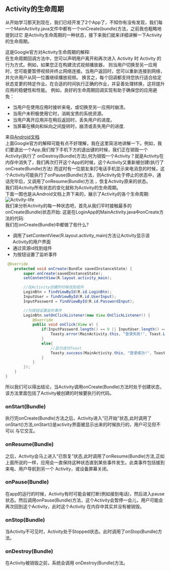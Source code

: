 ## Activity的生命周期
从开始学习那天到现在，我们已经开发了2个App了，不知你有没有发现，我们每一个MainActivity.java文件中都有一个onCreate(bundle)方法，之前我也粗略地提到过它
是Activity生命周期的一种状态，接下来我们就来详细讲解一下Activity的生命周期。  

这是Google官方对Activity生命周期的解释:  
在生命周期回调方法中，您可以声明用户离开和再次进入 Activity 时 Activity 的行为方式。例如，如果您正在构建流式视频播放器，
则当用户切换至另一应用时，您可能要暂停视频并终止网络连接。当用户返回时，您可以重新连接到网络，并允许用户从同一位置继续播放视频。
换言之，每个回调都支持您执行适合给定状态变更的特定作业。在合适的时间执行正确的作业，并妥善处理转换，这将提升应用的稳健性和性能。
例如，良好的生命周期回调实现有助于确保您的应用避免：  
* 当用户在使用应用时接听来电，或切换至另一应用时崩溃。
* 当用户未积极使用它时，消耗宝贵的系统资源。
* 当用户离开应用并在稍后返回时，丢失用户的进度。
* 当屏幕在横向和纵向之间旋转时，崩溃或丢失用户的进度.   

来自[Android文档](https://developer.android.google.cn/guide/components/activities/activity-lifecycle.html)  
上面Google官方的解释可能有点不好理解，我在这里简洁地讲解一下。例如，我们要退出一个App,我们按下手机下方的退出键的时候，我们正在销毁一个Activity(执行了
onDestroy(Bundle)方法),何为销毁一个Activity？就是Activity在内存中消失了，我们再次打开这个App的时候，这个Activity又重新被创建(执行了onCreate(Bundle)方法)
而这时有一位朋友来打电话手机显示来电消息的时候，这个Activity可能执行了onPause(Bundle)方法，则Activity处于停止的状态中，通话完毕后，又调用了onResume(Bundle)方法
，恢复Activity原来的状态。  
我们将Activity所有状态的变化就称为Activity的生命周期。  
下面一图也是从Android文档上弄下来的，展示了Activity的各个生命周期:  
![Activity-life](https://github.com/stepfencurryxiao/30DaysOfAndroid/tree/master/docs/Day04/image/Activity-life.png)  
我们来分析Activity的每一种状态吧，首先从我们平时接触最多的onCreate(Bundle)状态开始:
这是在LoginApp的MainActivity.java中onCreate方法的代码:  
我们在onCreate(Bundle)中都做了些什么?
* 调用了setContentView(R.layout.activity_main)方法让Activity显示该Activity的用户界面
* 通过资源id找到组件
* 为按钮设置了监听事件
```java
 @Override
    protected void onCreate(Bundle savedInstanceState) {
        super.onCreate(savedInstanceState);
        setContentView(R.layout.activity_main);

        //在Activity创建的时候找到组件
        LoginBtn = findViewById(R.id.LoginBtn);
        InputUser = findViewById(R.id.UserInput);
        InputPassword = findViewById(R.id.PasswordInput);

        //为按钮设置监听事件
        LoginBtn.setOnClickListener(new View.OnClickListener() {
            @Override
            public void onClick(View v) {
                if(InputPassword.length() == 0 || InputUser.length() == 0){
                    Toasty.error(MainActivity.this, "登录失败!", Toast.LENGTH_SHORT, true).show();
                }
                else{
                    //显示成功Toast
                    Toasty.success(MainActivity.this, "登录成功!", Toast.LENGTH_SHORT, true).show();
                }
            }
        });
    }
}
```
所以我们可以得出结论，当Activity调用onCreate(Bundle)方法时处于创建状态，该方法里面包括了Activity被创建的时候要执行的代码。  
### onStart(Bundle)
执行完onCreate(Bundle)方法之后，Activity进入“已开始”状态,此时调用了onStart()方法,onStart()是activity界面被显示出来的时候执行的，用户可见但不可以
与它交互。  
### onResume(Bundle)
之后，Activity会马上进入“已恢复”状态,此时调用了onResume(Bundle)方法,正如上面所说的一样，应用会一直保持这种状态直到某些事件发生。此类事件包括接到来电、用户导航到另一个 Activity，或设备屏幕关闭。
### onPause(Bundle)
在app的运行的时候，Activity有时可能会被打断(例如接到电话)，然后进入pause状态。然后调用onPause(Bundle)方法，这个Activity会暂停一会儿，用户可能会再次回到这个Activity，此时这个Activity
在内存中其实并没有被销毁。
### onStop(Bundle)
当Activity不可见时，Activity处于Stopped状态。此时调用了onStop(Bundle)方法。
### onDestroy(Bundle)
在Activity被销毁之前，系统会调用 onDestroy(Bundle)方法。
